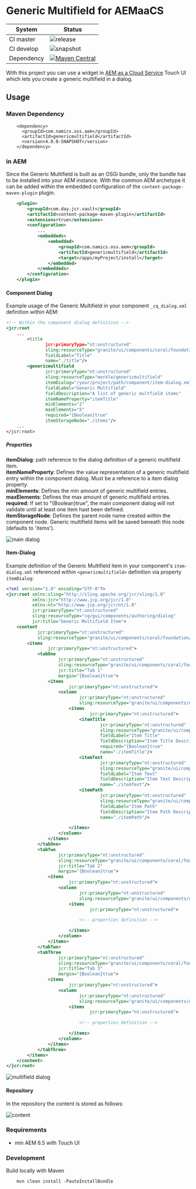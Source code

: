 # Generic Multifield for AEMaaCS

| System     | Status                                                                                               |
|------------|------------------------------------------------------------------------------------------------------|
| CI master  | ![release](https://github.com/merkle-open/aem-generic-multifield/workflows/release%20and%20deploy/badge.svg) |
| CI develop | ![snapshot](https://github.com/merkle-open/aem-generic-multifield/workflows/deploy%20snapshot/badge.svg)     |
| Dependency | [![Maven Central][maven-central-version]][maven-central]                                             |

With this project you can use a widget in [AEM as a Cloud Service](https://experienceleague.adobe.com/docs/experience-manager-cloud-service/content/release-notes/home.html) Touch UI which lets you create a generic multifield in a dialog.

## Usage

### Maven Dependency
```
    <dependency>
      <groupId>com.namics.oss.aem</groupId>
      <artifactId>genericmultifield</artifactId>
      <version>4.0.0-SNAPSHOT</version>
    </dependency>
```

### in AEM
Since the Generic Multifield is built as an OSGi bundle, only the bundle has to be installed into your AEM instance. 
With the common AEM archetype it can be added within the embedded configuration of the `content-package-maven-plugin` plugin.
```xml
    <plugin>
        <groupId>com.day.jcr.vault</groupId>
        <artifactId>content-package-maven-plugin</artifactId>
        <extensions>true</extensions>
        <configuration>
            ...
            <embeddeds>
                <embedded>
                    <groupId>com.namics.oss.aem</groupId>
                    <artifactId>genericmultifield</artifactId>
                    <target>/apps/myProject/install</target>
                </embedded>
            </embeddeds>
        </configuration>
    </plugin>
```

 
#### Component Dialog
Example usage of the Generic Multifield in your component `_cq_dialog.xml` definition within AEM:
```xml
<!-- Within the component dialog definition -->
<jcr:root
    ...
        <title
               jcr:primaryType="nt:unstructured"
               sling:resourceType="granite/ui/components/coral/foundation/form/textfield"
               fieldLabel="Title"
               name="./title"/>
        <genericmultifield
               jcr:primaryType="nt:unstructured"
               sling:resourceType="merkle/genericmultifield"
               itemDialog="/your/project/path/component/item-dialog.xml"
               fieldLabel="Generic Multifield"
               fieldDescription="A list of generic multfield items"
               itemNameProperty="itemTitle"
               minElements="2"
               maxElements="5"
               required="{Boolean}true"
               itemStorageNode="./items"/>
    ...
</jcr:root>
```
##### Properties
**itemDialog**: path reference to the dialog definition of a generic multifield item.<br />
**itemNameProperty**: Defines the value representation of a generic multifield entry within the component dialog. Must be a reference to a item dialog property.<br />
**minElements**: Defines the min amount of generic multifield entries.<br />
**maxElements**: Defines the max amount of generic multifield entries.<br />
**required**: If set to "{Boolean}true", the main component dialog will not validate until at least one item hast been defined.<br />
**itemStorageNode**: Defines the parent node name created within the component node. Generic multifield items will be saved beneath this node (defaults to 'items').<br />

![main dialog](docs/component.png)

#### Item-Dialog
Example definition of the Generic Multifield item in your component's `item-dialog.xml` referenced within `<genericmultifield>` definition via property `itemDialog`:
```xml
<?xml version="1.0" encoding="UTF-8"?>
<jcr:root xmlns:sling="http://sling.apache.org/jcr/sling/1.0"
          xmlns:jcr="http://www.jcp.org/jcr/1.0"
          xmlns:nt="http://www.jcp.org/jcr/nt/1.0"
          jcr:primaryType="nt:unstructured"
          sling:resourceType="cq/gui/components/authoring/dialog"
          jcr:title="Generic Multifield Item">
    <content
            jcr:primaryType="nt:unstructured"
            sling:resourceType="granite/ui/components/coral/foundation/tabs">
        <items
                jcr:primaryType="nt:unstructured">
            <tabOne
                    jcr:primaryType="nt:unstructured"
                    sling:resourceType="granite/ui/components/coral/foundation/fixedcolumns"
                    jcr:title="Tab 1"
                    margin="{Boolean}true">
                <items
                        jcr:primaryType="nt:unstructured">
                    <column
                            jcr:primaryType="nt:unstructured"
                            sling:resourceType="granite/ui/components/coral/foundation/container">
                        <items
                                jcr:primaryType="nt:unstructured">
                            <itemTitle
                                    jcr:primaryType="nt:unstructured"
                                    sling:resourceType="granite/ui/components/coral/foundation/form/textfield"
                                    fieldLabel="Item Title"
                                    fieldDescription="Item Title Description"
                                    required="{Boolean}true"
                                    name="./itemTitle"/>
                            <itemText
                                    jcr:primaryType="nt:unstructured"
                                    sling:resourceType="granite/ui/components/coral/foundation/form/textarea"
                                    fieldLabel="Item Text"
                                    fieldDescription="Item Text Description"
                                    name="./itemText"/>
                            <itemPath
                                    jcr:primaryType="nt:unstructured"
                                    sling:resourceType="granite/ui/components/coral/foundation/form/pathbrowser"
                                    fieldLabel="Item Path"
                                    fieldDescription="Item Path Description"
                                    name="./itemPath"/>

                        </items>
                    </column>
                </items>
            </tabOne>
            <tabTwo
                    jcr:primaryType="nt:unstructured"
                    sling:resourceType="granite/ui/components/coral/foundation/fixedcolumns"
                    jcr:title="Tab 2"
                    margin="{Boolean}true">
                <items
                        jcr:primaryType="nt:unstructured">
                    <column
                            jcr:primaryType="nt:unstructured"
                            sling:resourceType="granite/ui/components/coral/foundation/container">
                        <items
                                jcr:primaryType="nt:unstructured">

                            <!-- properties definition -->

                        </items>
                    </column>
                </items>
            </tabTwo>
            <tabThree
                    jcr:primaryType="nt:unstructured"
                    sling:resourceType="granite/ui/components/coral/foundation/fixedcolumns"
                    jcr:title="Tab 3"
                    margin="{Boolean}true">
                <items
                        jcr:primaryType="nt:unstructured">
                    <column
                            jcr:primaryType="nt:unstructured"
                            sling:resourceType="granite/ui/components/coral/foundation/container">
                        <items
                                jcr:primaryType="nt:unstructured">

                            <!-- properties definition -->

                        </items>
                    </column>
                </items>
            </tabThree>
        </items>
    </content>
</jcr:root>
``` 

![multifield dialog](docs/item.png)

#### Repository
In the repository the content is stored as follows:

![content](docs/repo.png)


### Requirements
* min AEM 6.5 with Touch UI

### Development
Build locally with Maven
```
    mvn clean install -PautoInstallBundle
``` 

[maven-central-version]: https://maven-badges.herokuapp.com/maven-central/com.namics.oss.aem/genericmultifield/badge.svg
[maven-central]: https://maven-badges.herokuapp.com/maven-central/com.namics.oss.aem/genericmultifield
